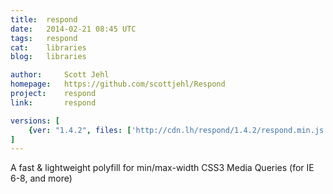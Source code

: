 ```yaml
---
title:	respond
date:	2014-02-21 08:45 UTC
tags:	respond
cat:	libraries
blog:	libraries

author:		Scott Jehl
homepage:	https://github.com/scottjehl/Respond
project:	respond
link:		respond

versions: [
	{ver: "1.4.2", files: ['http://cdn.lh/respond/1.4.2/respond.min.js', 'http://cdn.lh/respond/1.4.2/respond.matchmedia.addListener.min.js', 'http://cdn.lh/respond/1.4.2/cross-domain/respond-proxy.html']}
]
---
```


A fast & lightweight polyfill for min/max-width CSS3 Media Queries (for IE 6-8, and more)